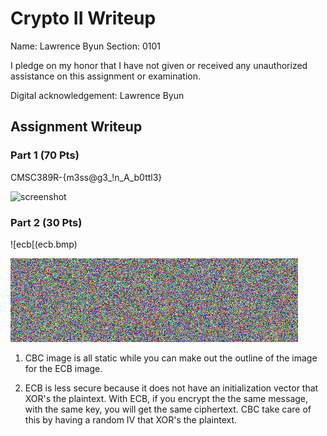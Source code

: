 # Crypto II Writeup

Name: Lawrence Byun
Section: 0101

I pledge on my honor that I have not given or received any unauthorized
assistance on this assignment or examination.

Digital acknowledgement: Lawrence Byun

## Assignment Writeup

### Part 1 (70 Pts)

CMSC389R-{m3ss@g3_!n_A_b0ttl3}

![screenshot](screenshot.jpg)


### Part 2 (30 Pts)
![ecb[(ecb.bmp)

![cbc](cbc.bmp) 

1) CBC image is all static while you can make out the outline of the image for the ECB image.

2) ECB is less secure because it does not have an initialization vector that XOR's the plaintext. With ECB, if you encrypt the the same message, with the same key, you will get the same ciphertext. CBC take care of this by having a random IV that XOR's the plaintext.
